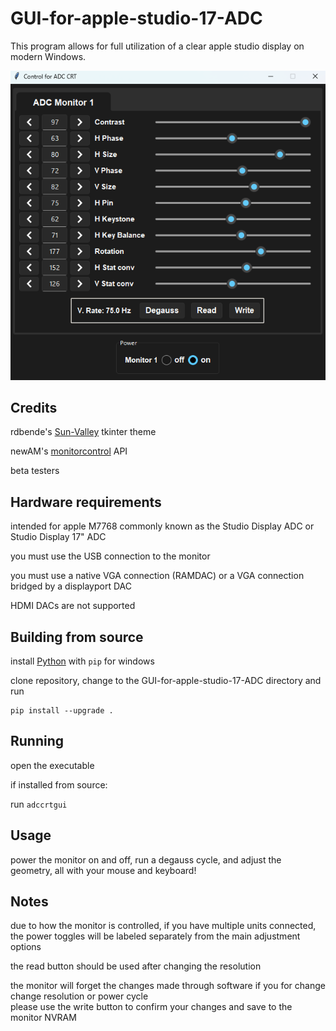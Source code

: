 # GUI-for-apple-studio-17-ADC
This program allows for full utilization of a clear apple studio display on modern Windows.

<div align="center">
  
![Screenshot of DDC GUI](assets/screenshot.png)

</div>

## Credits
rdbende's [Sun-Valley](https://github.com/rdbende/Sun-Valley-ttk-theme) tkinter theme

newAM's [monitorcontrol](https://github.com/newAM/monitorcontrol) API

beta testers

## Hardware requirements

intended for apple M7768 commonly known as the Studio Display ADC or Studio Display 17" ADC 

you must use the USB connection to the monitor

you must use a native VGA connection (RAMDAC) or a VGA connection bridged by a displayport DAC

HDMI DACs are not supported

## Building from source
install [Python](https://www.python.org/downloads/windows/) with `pip` for windows 

clone repository, change to the GUI-for-apple-studio-17-ADC directory and run

```
pip install --upgrade .
```

## Running
open the executable 

if installed from source:

run `adccrtgui`

## Usage
power the monitor on and off, run a degauss cycle, and adjust the geometry, all with your mouse and keyboard!

## Notes
due to how the monitor is controlled, if you have multiple units connected,
<br/>
the power toggles will be labeled separately from the main adjustment options

the read button should be used after changing the resolution

the monitor will forget the changes made through software if you for change change resolution or power cycle
<br/>
please use the write button to confirm your changes and save to the monitor NVRAM
